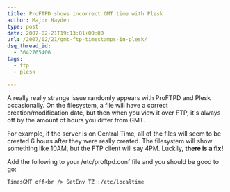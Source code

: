 ```yaml
---
title: ProFTPD shows incorrect GMT time with Plesk
author: Major Hayden
type: post
date: 2007-02-21T19:13:01+00:00
url: /2007/02/21/gmt-ftp-timestamps-in-plesk/
dsq_thread_id:
  - 3642765406
tags:
  - ftp
  - plesk

---
```

A really really strange issue randomly appears with ProFTPD and Plesk occasionally. On the filesystem, a file will have a correct creation/modification date, but then when you view it over FTP, it's always off by the amount of hours you differ from GMT.

For example, if the server is on Central Time, all of the files will seem to be created 6 hours after they were really created. The filesystem will show something like 10AM, but the FTP client will say 4PM. Luckily, **there is a fix!**

Add the following to your /etc/proftpd.conf file and you should be good to go:

`TimesGMT off<br />
SetEnv TZ :/etc/localtime`
